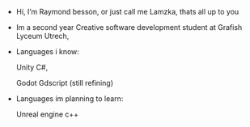 - Hi, I’m Raymond besson, or just call me Lamzka, thats all up to you

- Im a second year Creative software development student at Grafish Lyceum Utrech,

- Languages i know:

  Unity C#,

  Godot Gdscript (still refining)


- Languages im planning to learn:

  Unreal engine c++
